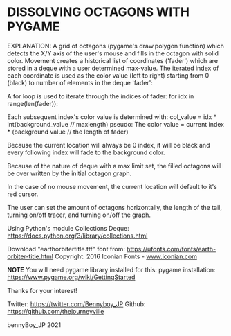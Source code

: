 <h1>DISSOLVING OCTAGONS WITH PYGAME</h1>

EXPLANATION:
A grid of octagons (pygame's draw.polygon function) which detects the
X/Y axis of the user's mouse and fills in the octagon with solid color.
Movement creates a historical list of coordinates ('fader') which are stored 
in a deque with a user determined max-value. The iterated index of each coordinate 
is used as the color value (left to right) starting from 0 (black) to number of 
elements in the deque 'fader':

A for loop is used to iterate through the indices of fader:
for idx in range(len(fader)):

Each subsequent index's color value is determined with:
col_value = idx * int(background_value // maxlength)
pseudo: The color value = current index * (background value // the length of fader)

Because the current location will always be 0 index, it will be black and every
following index will fade to the background color. 

Because of the nature of deque with a max limit set, 
the filled octagons will be over written by the initial octagon graph.

In the case of no mouse movement, the current location will default to it's red cursor.

The user can set the amount of octagons horizontally, the length of the tail, 
turning on/off tracer, and turning on/off the graph.

Using Python's module Collections Deque:
https://docs.python.org/3/library/collections.html

Download "earthorbitertitle.ttf" font from: https://ufonts.com/fonts/earth-orbiter-title.html
Copyright: 2016 Iconian Fonts - www.iconian.com

**NOTE** You will need pygame library installed for this:
pygame installation: https://www.pygame.org/wiki/GettingStarted

Thanks for your interest!

Twitter: https://twitter.com/Bennyboy_JP
Github: https://github.com/thejourneyville

bennyBoy_JP 2021
